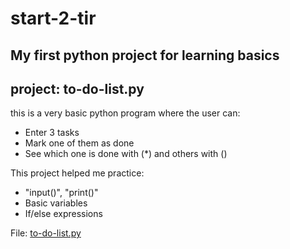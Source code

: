 # start-2-tir
My first python project for learning basics
-------
## project: to-do-list.py
this is a very basic python program where the user can:
- Enter 3 tasks
- Mark one of them as done
- See which one is done with (*) and others with ()

This project helped me practice:
- "input()", "print()"
- Basic variables
- If/else expressions

File: [to-do-list.py](./to-do-list.py)

